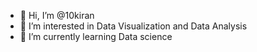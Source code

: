 - 👋 Hi, I’m @10kiran
- 👀 I’m interested in Data Visualization and Data Analysis
- 🌱 I’m currently learning Data science

